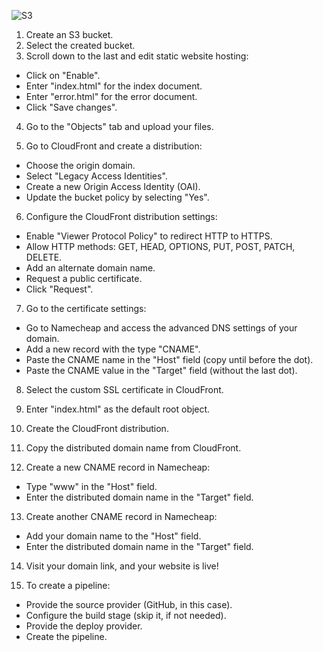 ![S3](https://github.com/SaadOps/10WeeksOfCloudops/assets/94478736/8eaddf64-dbc7-47c2-8184-ed49dd522b68)

1) Create an S3 bucket.
2) Select the created bucket.
3) Scroll down to the last and edit static website hosting:
 - Click on "Enable".
 - Enter "index.html" for the index document.
 - Enter "error.html" for the error document.
 - Click "Save changes".
4) Go to the "Objects" tab and upload your files.

5) Go to CloudFront and create a distribution:
 - Choose the origin domain.
 - Select "Legacy Access Identities".
 - Create a new Origin Access Identity (OAI).
 - Update the bucket policy by selecting "Yes".

6) Configure the CloudFront distribution settings:
 - Enable "Viewer Protocol Policy" to redirect HTTP to HTTPS.
 - Allow HTTP methods: GET, HEAD, OPTIONS, PUT, POST, PATCH, DELETE.
 - Add an alternate domain name.
 - Request a public certificate.
 - Click "Request".

7) Go to the certificate settings:
 - Go to Namecheap and access the advanced DNS settings of your domain.
 - Add a new record with the type "CNAME".
 - Paste the CNAME name in the "Host" field (copy until before the dot).
 - Paste the CNAME value in the "Target" field (without the last dot).

8) Select the custom SSL certificate in CloudFront.
9) Enter "index.html" as the default root object.
10) Create the CloudFront distribution.

11) Copy the distributed domain name from CloudFront.
12) Create a new CNAME record in Namecheap:
   - Type "www" in the "Host" field.
   - Enter the distributed domain name in the "Target" field.

13) Create another CNAME record in Namecheap:
   - Add your domain name to the "Host" field.
   - Enter the distributed domain name in the "Target" field.

14) Visit your domain link, and your website is live!

15) To create a pipeline:
   - Provide the source provider (GitHub, in this case).
   - Configure the build stage (skip it, if not needed).
   - Provide the deploy provider.
   - Create the pipeline.
